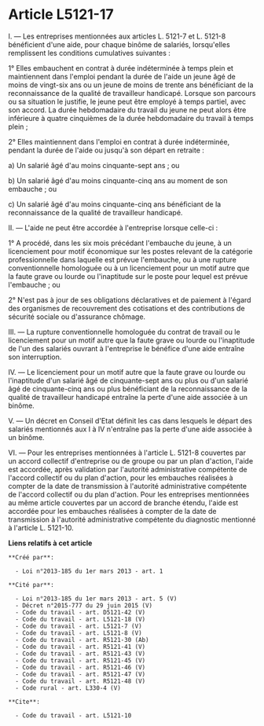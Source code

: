 # Article L5121-17

I. ― Les entreprises mentionnées aux articles L. 5121-7 et L. 5121-8 bénéficient d'une aide, pour chaque binôme de salariés,
lorsqu'elles remplissent les conditions cumulatives suivantes : 

1° Elles embauchent en contrat à durée indéterminée à temps plein et maintiennent dans l'emploi pendant la durée de l'aide un
jeune âgé de moins de vingt-six ans ou un jeune de moins de trente ans bénéficiant de la reconnaissance de la qualité de
travailleur handicapé. Lorsque son parcours ou sa situation le justifie, le jeune peut être employé à temps partiel, avec son
accord. La durée hebdomadaire du travail du jeune ne peut alors être inférieure à quatre cinquièmes de la durée hebdomadaire
du travail à temps plein ; 

2° Elles maintiennent dans l'emploi en contrat à durée indéterminée, pendant la durée de l'aide ou jusqu'à son départ en
retraite : 

a) Un salarié âgé d'au moins cinquante-sept ans ; ou 

b) Un salarié âgé d'au moins cinquante-cinq ans au moment de son embauche ; ou 

c) Un salarié âgé d'au moins cinquante-cinq ans bénéficiant de la reconnaissance de la qualité de travailleur handicapé. 

II. ― L'aide ne peut être accordée à l'entreprise lorsque celle-ci : 

1° A procédé, dans les six mois précédant l'embauche du jeune, à un licenciement pour motif économique sur les postes
relevant de la catégorie professionnelle dans laquelle est prévue l'embauche, ou à une rupture conventionnelle homologuée ou
à un licenciement pour un motif autre que la faute grave ou lourde ou l'inaptitude sur le poste pour lequel est prévue
l'embauche ; ou 

2° N'est pas à jour de ses obligations déclaratives et de paiement à l'égard des organismes de recouvrement des cotisations
et des contributions de sécurité sociale ou d'assurance chômage. 

III. ― La rupture conventionnelle homologuée du contrat de travail ou le licenciement pour un motif autre que la faute grave
ou lourde ou l'inaptitude de l'un des salariés ouvrant à l'entreprise le bénéfice d'une aide entraîne son interruption. 

IV. ― Le licenciement pour un motif autre que la faute grave ou lourde ou l'inaptitude d'un salarié âgé de cinquante-sept ans
ou plus ou d'un salarié âgé de cinquante-cinq ans ou plus bénéficiant de la reconnaissance de la qualité de travailleur
handicapé entraîne la perte d'une aide associée à un binôme. 

V. ― Un décret en Conseil d'Etat définit les cas dans lesquels le départ des salariés mentionnés aux I à IV n'entraîne pas la
perte d'une aide associée à un binôme. 

VI. ― Pour les entreprises mentionnées à l'article L. 5121-8 couvertes par un accord collectif d'entreprise ou de groupe ou
par un plan d'action, l'aide est accordée, après validation par l'autorité administrative compétente de l'accord collectif ou
du plan d'action, pour les embauches réalisées à compter de la date de transmission à l'autorité administrative compétente de
l'accord collectif ou du plan d'action. Pour les entreprises mentionnées au même article couvertes par un accord de branche
étendu, l'aide est accordée pour les embauches réalisées à compter de la date de transmission à l'autorité administrative
compétente du diagnostic mentionné à l'article L. 5121-10.

**Liens relatifs à cet article**

	**Créé par**:

	  - Loi n°2013-185 du 1er mars 2013 - art. 1

	**Cité par**:

	  - Loi n°2013-185 du 1er mars 2013 - art. 5 (V)
	  - Décret n°2015-777 du 29 juin 2015 (V)
	  - Code du travail - art. D5121-42 (V)
	  - Code du travail - art. L5121-18 (V)
	  - Code du travail - art. L5121-7 (V)
	  - Code du travail - art. L5121-8 (V)
	  - Code du travail - art. R5121-30 (Ab)
	  - Code du travail - art. R5121-41 (V)
	  - Code du travail - art. R5121-43 (V)
	  - Code du travail - art. R5121-45 (V)
	  - Code du travail - art. R5121-46 (V)
	  - Code du travail - art. R5121-47 (V)
	  - Code du travail - art. R5121-48 (V)
	  - Code rural - art. L330-4 (V)

	**Cite**:

	  - Code du travail - art. L5121-10
